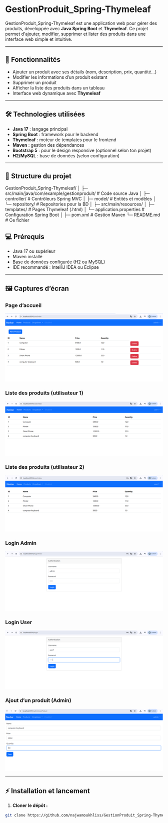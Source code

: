 # GestionProduit_Spring-Thymeleaf

GestionProduit_Spring-Thymeleaf est une application web pour gérer des produits, développée avec **Java Spring Boot** et **Thymeleaf**. Ce projet permet d'ajouter, modifier, supprimer et lister des produits dans une interface web simple et intuitive.

---

## 🚀 Fonctionnalités

- Ajouter un produit avec ses détails (nom, description, prix, quantité…)
- Modifier les informations d’un produit existant
- Supprimer un produit
- Afficher la liste des produits dans un tableau
- Interface web dynamique avec **Thymeleaf**

---

## 🛠 Technologies utilisées

- **Java 17** : langage principal
- **Spring Boot** : framework pour le backend
- **Thymeleaf** : moteur de templates pour le frontend
- **Maven** : gestion des dépendances
- **Bootstrap 5** : pour le design responsive (optionnel selon ton projet)
- **H2/MySQL** : base de données (selon configuration)

---

## 📁 Structure du projet

GestionProduit_Spring-Thymeleaf/
│
├─ src/main/java/com/example/gestionproduit/ # Code source Java
│ ├─ controller/ # Contrôleurs Spring MVC
│ ├─ model/ # Entités et modèles
│ └─ repository/ # Repositories pour la BD
│
├─ src/main/resources/
│ ├─ templates/ # Pages Thymeleaf (.html)
│ └─ application.properties # Configuration Spring Boot
│
├─ pom.xml # Gestion Maven
└─ README.md # Ce fichier

## 💻 Prérequis

- Java 17 ou supérieur
- Maven installé
- Base de données configurée (H2 ou MySQL)
- IDE recommandé : IntelliJ IDEA ou Eclipse

---
## 🖼️ Captures d’écran

### Page d’accueil
![Home Page](imgs/home_page.PNG)

### Liste des produits (utilisateur 1)
![Liste Produits User1](imgs/listeProduits_user1.PNG)

### Liste des produits (utilisateur 2)
![Liste Produits User2](imgs/listeProduits_user2.PNG)

### Login Admin
![Login Admin](imgs/login_admin.PNG)

### Login User
![Login User](imgs/login_user1.PNG)

### Ajout d’un produit (Admin)
![New Product Admin](imgs/newProduct_admin.PNG)
 
---

## ⚡ Installation et lancement

1. **Cloner le dépôt :**

```bash
git clone https://github.com/najwamoukhliss/GestionProduit_Spring-Thymeleaf.git